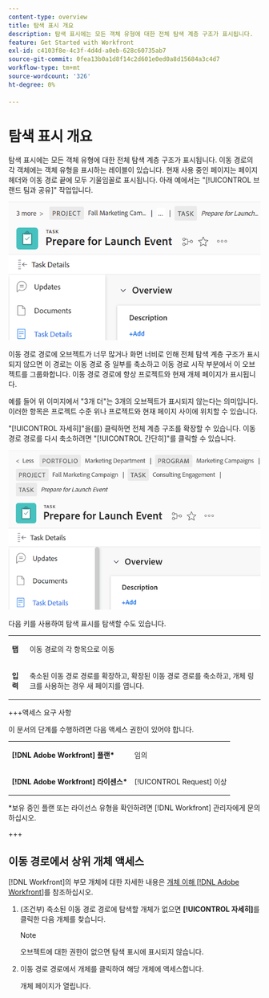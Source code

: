 ```yaml
---
content-type: overview
title: 탐색 표시 개요
description: 탐색 표시에는 모든 객체 유형에 대한 전체 탐색 계층 구조가 표시됩니다.
feature: Get Started with Workfront
exl-id: c4103f8e-4c3f-4d4d-a0eb-628c60735ab7
source-git-commit: 0fea13b0a1d8f14c2d601e0ed0a8d15684a3c4d7
workflow-type: tm+mt
source-wordcount: '326'
ht-degree: 0%

---
```


# 탐색 표시 개요

탐색 표시에는 모든 객체 유형에 대한 전체 탐색 계층 구조가 표시됩니다. 이동 경로의 각 객체에는 객체 유형을 표시하는 레이블이 있습니다. 현재 사용 중인 페이지는 페이지 헤더와 이동 경로 끝에 모두 기울임꼴로 표시됩니다. 아래 예에서는 &quot;[!UICONTROL 브랜드 팀과 공유]&quot; 작업입니다.

![축소된 이동 경로](assets/NWE-collapsed-breadcrumb.png)

이동 경로 경로에 오브젝트가 너무 많거나 화면 너비로 인해 전체 탐색 계층 구조가 표시되지 않으면 이 경로는 이동 경로 중 일부를 축소하고 이동 경로 시작 부분에서 이 오브젝트를 그룹화합니다. 이동 경로 경로에 항상 프로젝트와 현재 개체 페이지가 표시됩니다.

예를 들어 위 이미지에서 &quot;3개 더&quot;는 3개의 오브젝트가 표시되지 않는다는 의미입니다. 이러한 항목은 프로젝트 수준 위나 프로젝트와 현재 페이지 사이에 위치할 수 있습니다.

&quot;[!UICONTROL 자세히]&quot;을(를) 클릭하면 전체 계층 구조를 확장할 수 있습니다. 이동 경로 경로를 다시 축소하려면 &quot;[!UICONTROL 간단히]&quot;를 클릭할 수 있습니다.

![확장된 이동 경로](assets/NWE-expanded-breadcrumb.png)

다음 키를 사용하여 탐색 표시를 탐색할 수도 있습니다.

<table style="table-layout:auto"> 
 <col> 
 <col> 
 <tbody> 
  <tr> 
   <td role="rowheader"><strong>탭</strong> </td> 
   <td> <p>이동 경로의 각 항목으로 이동</p> </td> 
  </tr> 
  <tr> 
   <td role="rowheader"><strong>입력</strong> </td> 
   <td> <p>축소된 이동 경로 경로를 확장하고, 확장된 이동 경로 경로를 축소하고, 개체 링크를 사용하는 경우 새 페이지를 엽니다.</p> </td> 
  </tr> 
 </tbody> 
</table>

+++액세스 요구 사항

이 문서의 단계를 수행하려면 다음 액세스 권한이 있어야 합니다.

<table style="table-layout:auto"> 
 <col> 
 </col> 
 <col> 
 </col> 
 <tbody> 
  <tr> 
   <td role="rowheader"><strong>[!DNL Adobe Workfront] 플랜*</strong></td> 
   <td> <p>임의</p> </td> 
  </tr> 
  <tr> 
   <td role="rowheader"><strong>[!DNL Adobe Workfront] 라이센스*</strong></td> 
   <td> <p>[!UICONTROL Request] 이상</p> </td> 
  </tr> 
 </tbody> 
</table>

*보유 중인 플랜 또는 라이선스 유형을 확인하려면 [!DNL Workfront] 관리자에게 문의하십시오.

+++

<!--drafted: this is no longer possible, since we removed Campaigns, but it might come back as part of Maestro: 

## Multi-object breadcrumbs

>[!NOTE]
>
>The information in this article is available only in the Preview environment when you participate in the [!UICONTROL Campaigns] beta program. The functionality described here might not be fully available yet. For more information about current available features and how to enroll, see [Campaigns beta].

Some objects can belong to multiple parent objects. For example, a project can belong to multiple campaigns. In this case, all the campaigns that the project belongs to display in the breadcrumb.

The multi-object listing in the breadcrumb (for example, the campaigns) displays the number of parent objects which expands into a list to display all the campaigns that the project is associated with. For more information, see [Add objects to a campaign](../../manage-work/campaigns/add-objects-to-a-campaign.md).


![Project with multiple campaigns in the breadcrumb](assets/project-with-multiple-campaigns-in-breadcrumb.png)

-->

## 이동 경로에서 상위 개체 액세스

[!DNL Workfront]의 부모 개체에 대한 자세한 내용은 [개체 이해 [!DNL Adobe Workfront]](../../workfront-basics/navigate-workfront/workfront-navigation/understand-objects.md)를 참조하십시오.

1. (조건부) 축소된 이동 경로 경로에 탐색할 개체가 없으면 **[!UICONTROL 자세히]**&#x200B;를 클릭한 다음 개체를 찾습니다.

   >[!NOTE]
   >
   >오브젝트에 대한 권한이 없으면 탐색 표시에 표시되지 않습니다.

1. 이동 경로 경로에서 개체를 클릭하여 해당 개체에 액세스합니다.

   개체 페이지가 열립니다.
